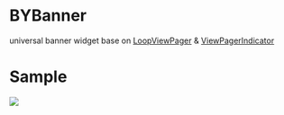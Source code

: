 # BYBanner
universal banner widget
base on [LoopViewPager](https://github.com/imbryk/LoopingViewPager) & [ViewPagerIndicator](https://github.com/JakeWharton/ViewPagerIndicator)

# Sample
![](https://github.com/coolyhx/BYBanner/blob/master/demo.gif)